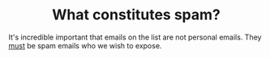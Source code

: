 <h1 align="center">
  What constitutes spam?
</h1>

It's incredible important that emails on the list are not personal emails. They <u>must</u> be spam emails who we wish to expose.

